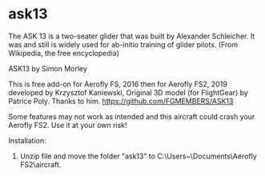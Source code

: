 # ask13
The ASK 13 is a two-seater glider that was built by Alexander Schleicher. It was and still is widely used for ab-initio training of glider pilots. (From Wikipedia, the free encyclopedia) 

ASK13 by Simon Morley


This is free add-on for Aerofly FS, 2016 then for Aerofly FS2, 2019 developed by Krzysztof Kaniewski,
Original 3D model (for FlightGear) by Patrice Poly. Thanks to him.
https://github.com/FGMEMBERS/ASK13


 Some features may not work as intended and this aircraft could crash your Aerofly FS2. 
 Use it at your own risk!

Installation:

1. Unzip file and move the folder "ask13" to C:\Users\~\Documents\Aerofly FS2\aircraft.